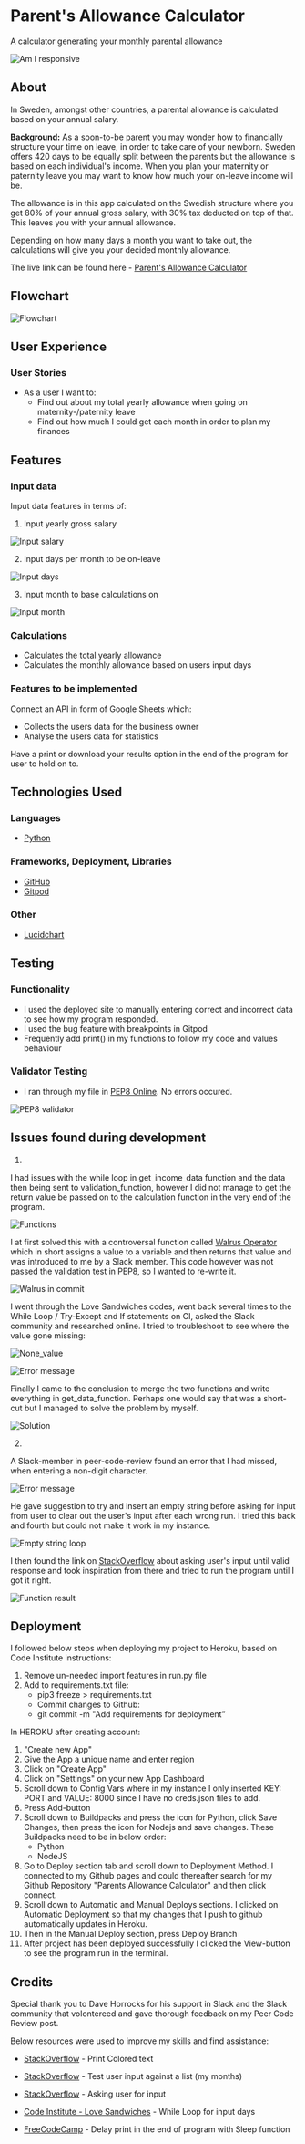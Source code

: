 # Parent's Allowance Calculator
A calculator generating your monthly parental allowance

![Am I responsive](/readme_content/am_I_responsive.png)

## About

In Sweden, amongst other countries, a parental allowance is calculated based on your annual salary. 

**Background:**
As a soon-to-be parent you may wonder how to financially structure your time on leave, in order to take care of your newborn. 
Sweden offers 420 days to be equally split between the parents but the allowance is based on each individual's income. When you plan your maternity or paternity leave you may want to know how much your on-leave income will be.

The allowance is in this app calculated on the Swedish structure where you get 80% of your annual gross salary, with 30% tax deducted on top of that.
This leaves you with your annual allowance.

Depending on how many days a month you want to take out, the calculations will give you your decided monthly allowance. 

The live link can be found here - [Parent's Allowance Calculator](http://parents-allowance-calculation.herokuapp.com/)

## Flowchart
![Flowchart](/readme_content/parent_allowance_flowchart.png)

## User Experience

### User Stories
* As a user I want to:
    * Find out about my total yearly allowance when going on maternity-/paternity leave
    * Find out how much I could get each month in order to plan my finances

## Features

### Input data

Input data features in terms of:
1. Input yearly gross salary

![Input salary](/readme_content/input_yearly_income.png)

2. Input days per month to be on-leave

![Input days](readme_content/input_days.png)

3. Input month to base calculations on

![Input month](/readme_content/input_month.png)

### Calculations

* Calculates the total yearly allowance 
* Calculates the monthly allowance based on users input days

### Features to be implemented
Connect an API in form of Google Sheets which:
* Collects the users data for the business owner
* Analyse the users data for statistics

Have a print or download your results option in the end of the program for user to hold on to.

## Technologies Used

### Languages
* [Python](https://www.python.org/)

### Frameworks, Deployment, Libraries
* [GitHub](https://github.com/)
* [Gitpod](https://gitpod.io/)

### Other
* [Lucidchart](https://www.lucidchart.com/pages/)

## Testing

### Functionality
* I used the deployed site to manually entering correct and incorrect data to see how my program responded. 
* I used the bug feature with breakpoints in Gitpod
* Frequently add print() in my functions to follow my code and values behaviour 

### Validator Testing
* I ran through my file in [PEP8 Online](http://pep8online.com/). No errors occured. 

![PEP8 validator](/readme_content/pep8_validator.png)


## Issues found during development

1.
I had issues with the while loop in get_income_data function and the data then being sent to validation_function, however I did not manage to get the return value be passed on to the calculation function in the very end of the program. 

![Functions](/readme_content/validate_data_function.png)

I at first solved this with a controversal function called [Walrus Operator](https://realpython.com/python-walrus-operator/) which in short assigns a value to a variable and then returns that value and was introduced to me by a Slack member. This code however was not passed the validation test in PEP8, so I wanted to re-write it.

![Walrus in commit](/readme_content/walrus_commit.png)

I went through the Love Sandwiches codes, went back several times to the While Loop / Try-Except and If statements on CI, asked the Slack community and researched online. 
I tried to troubleshoot to see where the value gone missing:

![None_value](/readme_content/none_value.png)

![Error message](/readme_content/error_message.png)

Finally I came to the conclusion to merge the two functions and write everything in get_data_function. Perhaps one would say that was a short-cut but I managed to solve the problem by myself. 

![Solution](/readme_content/solution.png)

2.
A Slack-member in peer-code-review found an error that I had missed, when entering a non-digit character.

![Error message](/readme_content/type_error.png)

He gave suggestion to try and insert an empty string before asking for input from user to clear out the user's input after each wrong run. I tried this back and fourth but could not make it work in my instance. 

![Empty string loop](/readme_content/empty_string_loop.png)

I then found the link on [StackOverflow](https://stackoverflow.com/questions/23294658/asking-the-user-for-input-until-they-give-a-valid-response) about asking user's input until valid response and took inspiration from there and tried to run the program until I got it right.

![Function result](/readme_content/function_result.png)


## Deployment

I followed below steps when deploying my project to Heroku, based on Code Institute instructions:

1. Remove un-needed import features in run.py file
2. Add to requirements.txt file:
    - pip3 freeze > requirements.txt
    - Commit changes to Github:
    - git commit -m "Add requirements for deployment”

In HEROKU after creating account:
1. "Create new App"
2. Give the App a unique name and enter region
3. Click on "Create App"
4. Click on "Settings" on your new App Dashboard
5. Scroll down to Config Vars where in my instance I only inserted KEY: PORT and VALUE: 8000 since I have no creds.json files to add.
6. Press Add-button
7. Scroll down to Buildpacks and press the icon for Python, click Save Changes, then press the icon for Nodejs and save changes. These Buildpacks need to be in below order:
    - Python
	- NodeJS
8. Go to Deploy section tab and scroll down to Deployment Method. I connected to my Github pages and could thereafter search for my Github Repository "Parents Allowance Calculator" and then click connect. 
9. Scroll down to Automatic and Manual Deploys sections. I clicked on Automatic Deployment so that my changes that I push to github automatically updates in Heroku. 
10. Then in the Manual Deploy section, press Deploy Branch
11. After project has been deployed successfully I clicked the View-button to see the program run in the terminal. 


## Credits

Special thank you to Dave Horrocks for his support in Slack and the Slack community that volontereed and gave thorough feedback on my Peer Code Review post. 

Below resources were used to improve my skills and find assistance:
* [StackOverflow](https://stackoverflow.com/questions/287871/how-to-print-colored-text-to-the-terminal) - Print Colored text

* [StackOverflow](https://stackoverflow.com/questions/3944655/testing-user-input-against-a-list-in-python) - Test user input against a list (my months)

* [StackOverflow](https://stackoverflow.com/questions/23294658/asking-the-user-for-input-until-they-give-a-valid-response) - Asking user for input
* [Code Institute - Love Sandwiches](https://github.com/Code-Institute-Solutions/love-sandwiches-p5-sourcecode/blob/master/02-accessing-user-data/02-validating-our-data-part-1/run.py) -
While Loop for input days 

* [FreeCodeCamp](https://www.freecodecamp.org/news/the-python-sleep-function-how-to-make-python-wait-a-few-seconds-before-continuing-with-example-commands/) - Delay print in the end of program with Sleep function








